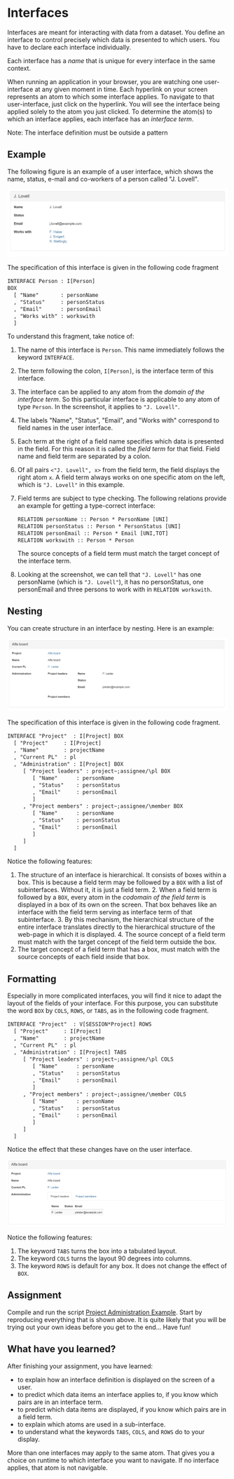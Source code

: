 # Interfaces

Interfaces are meant for interacting with data from a dataset. You define an interface to control precisely which data is presented to which users. You have to declare each interface individually.

Each interface has a _name_ that is unique for every interface in the same context.

When running an application in your browser, you are watching one user-interface at any given moment in time. Each hyperlink on your screen represents an atom to which some interface applies. To navigate to that user-interface, just click on the hyperlink. You will see the interface being applied solely to the atom you just clicked. To determine the atom\(s\) to which an interface applies, each interface has an _interface term_.

Note: The interface definition must be outside a pattern

## Example

The following figure is an example of a user interface, which shows the name, status, e-mail and co-workers of a person called "J. Lovell".

![Example of a user interface](https://github.com/AmpersandTarski/documentation/blob/master/Figures/InterfaceLovellRaw.jpg?raw=true)

The specification of this interface is given in the following code fragment

```text
INTERFACE Person : I[Person]
BOX
  [ "Name"       : personName
  , "Status"     : personStatus
  , "Email"      : personEmail
  , "Works with" : workswith 
  ]
```

To understand this fragment, take notice of:

1. The name of this interface is `Person`. This name immediately follows the keyword `INTERFACE`.
2. The term following the colon, `I[Person]`, is the interface term of this interface.
3. The interface can be applied to any atom from the _domain of the interface term_. So this particular interface is applicable to any atom of type `Person`. In the screenshot, it applies to `"J. Lovell"`.
4. The labels "Name", "Status", "Email", and "Works with" correspond to field names in the user interface.  
5. Each term at the right of a field name specifies which data is presented in the field. For this reason it is called the _field term_ for that field. Field name and field term are separated by a colon.
6. Of all pairs `<"J. Lovell", x>` from the field term, the field displays the right atom `x`. A field term always works on one specific atom on the left, which is `"J. Lovell"` in this example.
7. Field terms are subject to type checking. The following relations provide an example for getting a type-correct interface:

   ```text
   RELATION personName :: Person * PersonName [UNI]
   RELATION personStatus :: Person * PersonStatus [UNI]
   RELATION personEmail :: Person * Email [UNI,TOT]
   RELATION workswith :: Person * Person
   ```

   The source concepts of a field term must match the target concept of the interface term.

8. Looking at the screenshot, we can tell that `"J. Lovell"` has one personName \(which is `"J. Lovell"`\), it has no personStatus, one personEmail and three persons to work with in `RELATION workswith`.

## Nesting

You can create structure in an interface by nesting. Here is an example:

![Example of a nested user interface](https://github.com/AmpersandTarski/documentation/blob/master/Figures/InterfaceAlphaBoardNested.jpg?raw=true)

The specification of this interface is given in the following code fragment.

```text
INTERFACE "Project"  : I[Project] BOX
  [ "Project"     : I[Project]
  , "Name"        : projectName
  , "Current PL"  : pl
  , "Administration" : I[Project] BOX
     [ "Project leaders" : project~;assignee/\pl BOX
        [ "Name"      : personName
        , "Status"    : personStatus
        , "Email"     : personEmail
        ]
     , "Project members" : project~;assignee/\member BOX
        [ "Name"      : personName
        , "Status"    : personStatus
        , "Email"     : personEmail
        ]
     ]
  ]
```

Notice the following features:  
1. The structure of an interface is hierarchical. It consists of boxes within a box. This is because a field term may be followed by a `BOX` with a list of subinterfaces. Without it, it is just a field term. 2. When a field term is followed by a `BOX`, every atom in the _codomain of the field term_ is displayed in a box of its own on the screen. That box behaves like an interface with the field term serving as interface term of that subinterface. 3. By this mechanism, the hierarchical structure of the entire interface translates directly to the hierarchical structure of the web-page in which it is displayed. 4. The source concept of a field term must match with the target concept of the field term outside the box.  
5. The target concept of a field term that has a box, must match with the source concepts of each field inside that box.

## Formatting

Especially in more complicated interfaces, you will find it nice to adapt the layout of the fields of your interface. For this purpose, you can substitute the word `BOX` by `COLS`, `ROWS`, or `TABS`, as in the following code fragment.

```text
INTERFACE "Project"  : V[SESSION*Project] ROWS
  [ "Project"     : I[Project]
  , "Name"        : projectName
  , "Current PL"  : pl
  , "Administration" : I[Project] TABS
     [ "Project leaders" : project~;assignee/\pl COLS
        [ "Name"      : personName
        , "Status"    : personStatus
        , "Email"     : personEmail
        ]
     , "Project members" : project~;assignee/\member COLS
        [ "Name"      : personName
        , "Status"    : personStatus
        , "Email"     : personEmail
        ]
     ]
  ]
```

Notice the effect that these changes have on the user interface.

![Example of formatting by COLS, ROWS, or TABS](https://github.com/AmpersandTarski/documentation/blob/master/Figures/InterfaceAlphaBoardFormatted.jpg?raw=true)

Notice the following features:  
1. The keyword `TABS` turns the box into a tabulated layout.  
2. The keyword `COLS` turns the layout 90 degrees into columns.  
3. The keyword `ROWS` is default for any box. It does not change the effect of `BOX`.

## Assignment

Compile and run the script [Project Administration Example](https://github.com/AmpersandTarski/ampersand-models/tree/master/Examples/ProjectAdministration). Start by reproducing everything that is shown above. It is quite likely that you will be trying out your own ideas before you get to the end... Have fun!

## What have you learned?

After finishing your assignment, you have learned:

* to explain how an interface definition is displayed on the screen of a user.
* to predict which data items an interface applies to, if you know which pairs are in an interface term.
* to predict which data items are displayed, if you know which pairs are in a field term.
* to explain which atoms are used in a sub-interface.
* to understand what the keywords `TABS`, `COLS`, and `ROWS` do to your display.

 More than one interfaces may apply to the same atom. That gives you a choice on runtime to which interface you want to navigate. If no interface applies, that atom is not navigable.

